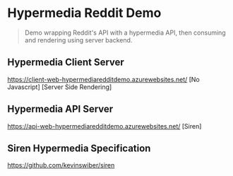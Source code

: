 # Hypermedia Reddit Demo
> Demo wrapping Reddit's API with a hypermedia API, then consuming and rendering using server backend.

## Hypermedia Client Server
https://client-web-hypermediaredditdemo.azurewebsites.net/
[No Javascript] [Server Side Rendering]

## Hypermedia API Server
https://api-web-hypermediaredditdemo.azurewebsites.net/
[Siren]

## Siren Hypermedia Specification
https://github.com/kevinswiber/siren
